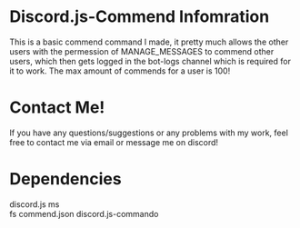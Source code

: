 # Discord.js-Commend Infomration 

This is a basic commend command I made, it pretty much allows the other users with the permession of MANAGE_MESSAGES to commend other users, which then gets logged in the bot-logs channel which is required for it to work. The max amount of commends for a user is 100!

# Contact Me!
 If you have any questions/suggestions or any problems with my work, feel free to contact me via email or message me on discord!

# Dependencies 
discord.js 
ms  
fs 
commend.json 
discord.js-commando
